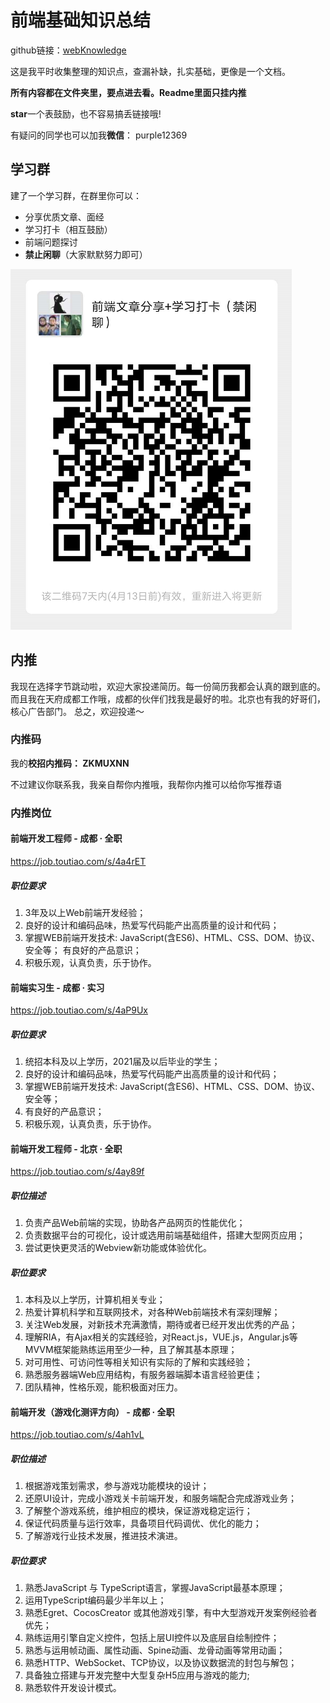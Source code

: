 # 前端基础知识总结

github链接：[webKnowledge](https://github.com/huyaocode/webKnowledge)

这是我平时收集整理的知识点，查漏补缺，扎实基础，更像是一个文档。

**所有内容都在文件夹里，要点进去看。Readme里面只挂内推**

**star**一个表鼓励，也不容易搞丢链接哦!

有疑问的同学也可以加我**微信**： purple12369

## 学习群
建了一个学习群，在群里你可以：
 - 分享优质文章、面经
 - 学习打卡（相互鼓励）
 - 前端问题探讨
 - **禁止闲聊**（大家默默努力即可）

![二维码](img/QRcode.png)

## 内推
我现在选择字节跳动啦，欢迎大家投递简历。每一份简历我都会认真的跟到底的。而且我在天府成都工作哦，成都的伙伴们找我是最好的啦。北京也有我的好哥们，核心广告部门。 总之，欢迎投递～

### 内推码
我的**校招内推码： ZKMUXNN**

不过建议你联系我，我亲自帮你内推哦，我帮你内推可以给你写推荐语

### 内推岗位
#### 前端开发工程师 - 成都 · 全职
https://job.toutiao.com/s/4a4rET
##### 职位要求
1. 3年及以上Web前端开发经验；
2. 良好的设计和编码品味，热爱写代码能产出高质量的设计和代码；
3. 掌握WEB前端开发技术: JavaScript(含ES6)、HTML、CSS、DOM、协议、安全等；
有良好的产品意识；
4. 积极乐观，认真负责，乐于协作。

#### 前端实习生 - 成都 · 实习
https://job.toutiao.com/s/4aP9Ux
##### 职位要求
1. 统招本科及以上学历，2021届及以后毕业的学生；
2. 良好的设计和编码品味，热爱写代码能产出高质量的设计和代码；
3. 掌握WEB前端开发技术: JavaScript(含ES6)、HTML、CSS、DOM、协议、安全等；
4. 有良好的产品意识；
5. 积极乐观，认真负责，乐于协作。

#### 前端开发工程师 - 北京 · 全职
https://job.toutiao.com/s/4ay89f
##### 职位描述
1. 负责产品Web前端的实现，协助各产品网页的性能优化；
2. 负责数据平台的可视化，设计或选用前端基础组件，搭建大型网页应用；
3. 尝试更快更灵活的Webview新功能或体验优化。
##### 职位要求
1. 本科及以上学历，计算机相关专业；
2. 热爱计算机科学和互联网技术，对各种Web前端技术有深刻理解；
3. 关注Web发展，对新技术充满激情，期待或者已经开发出优秀的产品；
4. 理解RIA，有Ajax相关的实践经验，对React.js，VUE.js，Angular.js等MVVM框架能熟练运用至少一种，且了解其基本原理；
5. 对可用性、可访问性等相关知识有实际的了解和实践经验；
6. 熟悉服务器端Web应用结构，有服务器端脚本语言经验更佳；
7. 团队精神，性格乐观，能积极面对压力。

#### 前端开发（游戏化测评方向） - 成都 · 全职
https://job.toutiao.com/s/4ah1vL
##### 职位描述
1. 根据游戏策划需求，参与游戏功能模块的设计；
2. 还原UI设计，完成小游戏关卡前端开发，和服务端配合完成游戏业务；
3. 了解整个游戏系统，维护相应的模块，保证游戏稳定运行；
4. 保证代码质量与运行效率，具备项目代码调优、优化的能力；
5. 了解游戏行业技术发展，推进技术演进。
##### 职位要求
1. 熟悉JavaScript 与 TypeScript语言，掌握JavaScript最基本原理；
2. 运用TypeScript编码最少半年以上；
3. 熟悉Egret、CocosCreator 或其他游戏引擎，有中大型游戏开发案例经验者优先；
4. 熟练运用引擎自定义控件，包括上层UI控件以及底层自绘制控件；
5. 熟悉与运用帧动画、属性动画、Spine动画、龙骨动画等常用动画；
6. 熟悉HTTP、WebSocket、TCP协议，以及协议数据流的封包与解包；
7. 具备独立搭建与开发完整中大型复杂H5应用与游戏的能力;
8. 熟悉软件开发设计模式。
